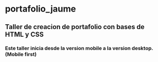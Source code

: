 # portafolio_jaume

## Taller de creacion de portafolio con bases de HTML y CSS

### Este taller inicia desde la version mobile a la version desktop. (Mobile first)
